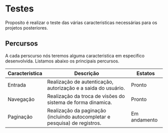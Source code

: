 # Testes
Proposito é realizar o teste das várias caracteristicas necessárias para os projetos posteriores.

## Percursos
A cada perscurso nós teremos alguma caracteristica em especifico desenvolvida. Listamos abaixo os principais percursos.

| Caracteristica | Descrição | Estatos  |
|---|---|---|
| Entrada| Realização de autenticação, autorização e a saida do usuário. | Pronto |
| Navegação | Realização da troca de visões do sistema de forma dinamica. | Pronto | 
| Paginação | Realização da paginação (incluindo autocompletar e pesquisa) de registros. | Em andamento |
